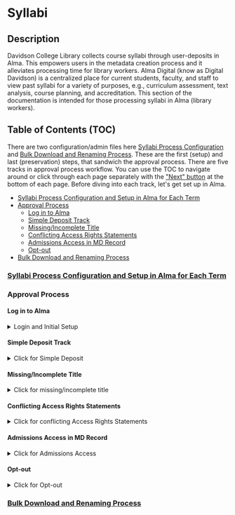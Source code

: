 # Syllabi

## Description

Davidson College Library collects course syllabi through user-deposits in Alma. This empowers users in the metadata creation process and it alleviates processing time for library workers. Alma Digital (know as Digital Davidson) is a centralized place for current students, faculty, and staff to view past syllabi for a variety of purposes, e.g., curriculum assessment, text analysis, course planning, and accreditation. This section of the documentation is intended for those processing syllabi in Alma (library workers).

## Table of Contents (TOC)

There are two configuration/admin files here [Syllabi Process Configuration](/syllabi/Syllabi-Process-Configurations.md) and [Bulk Download and Renaming Process](/syllabi/Bulk-Download-and-Renaming-Syllabi-Process.md). These are the first (setup) and last (preservation) steps, that sandwich the approval process. There are five tracks in approval process workflow. You can use the TOC to navigate around or click through each page separately with the ["Next" button](https://davidson-college-library.gitbook.io/systems-documentation/alma-digital/syllabi/simple-deposits) at the bottom of each page. Before diving into each track, let's get set up in Alma.

- [Syllabi Process Configuration and Setup in Alma for Each Term](#syllabi-process-configuration-and-setup-in-alma-for-each-term)
- [Approval Process](#approval-process)
  - [Log in to Alma](#log-in-to-alma)
  - [Simple Deposit Track](#simple-deposit-track)
  - [Missing/Incomplete Title](#missingincomplete-title)
  - [Conflicting Access Rights Statements](#conflicting-access-rights-statements)
  - [Admissions Access in MD Record](#admissions-access-in-md-record)
  - [Opt-out](#opt-out)
- [Bulk Download and Renaming Process](#bulk-download-and-renaming-process)

### [Syllabi Process Configuration and Setup in Alma for Each Term](https://github.com/Davidson-Library/Systems-Documentation/blob/main/alma-digital/syllabi/Syllabi-Process-Configurations.md)

### Approval Process

#### Log in to Alma

<details>

<summary>Login and Initial Setup</summary>

**Click on Deposits under Tasks**

<img src="https://images.tango.us/public/screenshot_04d208a6-5734-4efc-ac98-4f13af21d40a?crop=focalpoint&#x26;fit=crop&#x26;fp-x=0.2264&#x26;fp-y=0.5722&#x26;fp-z=2.0168&#x26;w=1200&#x26;mark-w=0.2&#x26;mark-pad=0&#x26;mark64=aHR0cHM6Ly9pbWFnZXMudGFuZ28udXMvc3RhdGljL21hZGUtd2l0aC10YW5nby13YXRlcm1hcmsucG5n&#x26;ar=2880%3A1358" alt="Step 2 screenshot" data-size="original">

**Click on Unassigned**

<img src="https://images.tango.us/public/screenshot_a16dfbf4-85cc-4e48-978e-b4b5b5df1869?crop=focalpoint&#x26;fit=crop&#x26;fp-x=0.1538&#x26;fp-y=0.6686&#x26;fp-z=2.8515&#x26;w=1200&#x26;mark-w=0.2&#x26;mark-pad=0&#x26;mark64=aHR0cHM6Ly9pbWFnZXMudGFuZ28udXMvc3RhdGljL21hZGUtd2l0aC10YW5nby13YXRlcm1hcmsucG5n&#x26;ar=2880%3A1358" alt="Step 3 screenshot" data-size="original">

**Click on the first Title link, e.g., SOC 347: Transnationalism**

<img src="https://images.tango.us/public/screenshot_379efd48-91e3-472b-96d6-400b05c3cae4?crop=focalpoint&#x26;fit=crop&#x26;fp-x=0.4514&#x26;fp-y=0.4238&#x26;fp-z=2.6667&#x26;w=1200&#x26;mark-w=0.2&#x26;mark-pad=0&#x26;mark64=aHR0cHM6Ly9pbWFnZXMudGFuZ28udXMvc3RhdGljL21hZGUtd2l0aC10YW5nby13YXRlcm1hcmsucG5n&#x26;ar=2880%3A1358" alt="Step 4 screenshot" data-size="original">

**Verify the Title follows the following pattern ABC 101: Course Title**

<img src="https://images.tango.us/public/screenshot_fc69e4fa-43a9-4eb9-bf10-2fe96bb0a8bd?crop=focalpoint&#x26;fit=crop&#x26;fp-x=0.2016&#x26;fp-y=0.1996&#x26;fp-z=2.2985&#x26;w=1200&#x26;mark-w=0.2&#x26;mark-pad=0&#x26;mark64=aHR0cHM6Ly9pbWFnZXMudGFuZ28udXMvc3RhdGljL21hZGUtd2l0aC10YW5nby13YXRlcm1hcmsucG5n&#x26;ar=2880%3A1358" alt="Step 5 screenshot" data-size="original">

</details>

#### Simple Deposit Track

<details>

<summary>Click for Simple Deposit</summary>

If it's complete (ABC: Course Title), continue below. This is an example of a deposit that has nothing to edit or add. It simply needs approval.

If it has an access statement for Admission, conflicting access statements, or opt-out, continue below.

**Click on the Record tab**

<img src="https://images.tango.us/public/screenshot_d34a655a-3f19-4c45-b89c-850432962c9e?crop=focalpoint&#x26;fit=crop&#x26;fp-x=0.1201&#x26;fp-y=0.3888&#x26;fp-z=2.7748&#x26;w=1200&#x26;mark-w=0.2&#x26;mark-pad=0&#x26;mark64=aHR0cHM6Ly9pbWFnZXMudGFuZ28udXMvc3RhdGljL21hZGUtd2l0aC10YW5nby13YXRlcm1hcmsucG5n&#x26;ar=2880%3A1358" alt="Step 7 screenshot" data-size="original">

**Check Access Rights Statement(s)**

This is an example of a basic/simple approval process as the instructor hasn't opted out nor given extra access to Admissions and the title is complete. ![Step 8 screenshot](https://images.tango.us/public/edited\_image\_d51d53db-91ac-427d-b301-8292b3c1bc53?crop=focalpoint\&fit=crop\&fp-x=0.5059\&fp-y=0.5350\&fp-z=1.0967\&w=1200\&mark-w=0.2\&mark-pad=0\&mark64=aHR0cHM6Ly9pbWFnZXMudGFuZ28udXMvc3RhdGljL21hZGUtd2l0aC10YW5nby13YXRlcm1hcmsucG5n\&ar=2880%3A1358)

**Click on Approve**

Confirm the approval and move on to the next deposit. ![Step 9 screenshot](https://images.tango.us/public/screenshot\_fec85f87-4831-4102-932f-6a35df3ef3d2?crop=focalpoint\&fit=crop\&fp-x=0.9030\&fp-y=0.1178\&fp-z=2.8565\&w=1200\&mark-w=0.2\&mark-pad=0\&mark64=aHR0cHM6Ly9pbWFnZXMudGFuZ28udXMvc3RhdGljL21hZGUtd2l0aC10YW5nby13YXRlcm1hcmsucG5n\&ar=2880%3A1358)

</details>

#### Missing/Incomplete Title

<details>

<summary>Click for missing/incomplete title</summary>

If the title is incomplete in the MD Record, e.g., ABC 123 \[missing course title], Click on Edit Representation ![Step 10 screenshot](https://images.tango.us/public/screenshot\_76a11656-be7a-4701-96cb-d0764526ee88.png?crop=focalpoint\&fit=crop\&fp-x=0.2630\&fp-y=0.7740\&fp-z=2.4978\&w=1200\&mark-w=0.2\&mark-pad=0\&mark64=aHR0cHM6Ly9pbWFnZXMudGFuZ28udXMvc3RhdGljL21hZGUtd2l0aC10YW5nby13YXRlcm1hcmsucG5n\&ar=2880%3A1358)

**Click on Alma Viewer**

<img src="https://images.tango.us/public/screenshot_f085294a-1f34-49b6-96f7-8e56c57eb9e7.png?crop=focalpoint&#x26;fit=crop&#x26;fp-x=0.3081&#x26;fp-y=0.6771&#x26;fp-z=2.0088&#x26;w=1200&#x26;mark-w=0.2&#x26;mark-pad=0&#x26;mark64=aHR0cHM6Ly9pbWFnZXMudGFuZ28udXMvc3RhdGljL21hZGUtd2l0aC10YW5nby13YXRlcm1hcmsucG5n&#x26;ar=2880%3A1358" alt="Step 11 screenshot" data-size="original">

**Click on CLOSE & VIEW**

<img src="https://images.tango.us/public/screenshot_a9bc6a80-a5f7-4083-8ee2-47b8193d7804.png?crop=focalpoint&#x26;fit=crop&#x26;fp-x=0.3083&#x26;fp-y=0.6134&#x26;fp-z=2.6667&#x26;w=1200&#x26;mark-w=0.2&#x26;mark-pad=0&#x26;mark64=aHR0cHM6Ly9pbWFnZXMudGFuZ28udXMvc3RhdGljL21hZGUtd2l0aC10YW5nby13YXRlcm1hcmsucG5n&#x26;ar=2880%3A1358" alt="Step 12 screenshot" data-size="original">

**Copy Complete Course Info**

Highlight and copy the title text (or whatever's missing from Course Code: Course Title) ![Step 13 screenshot](https://images.tango.us/public/screenshot\_82e16a8f-4869-4982-8591-4e342e7f5a25.png?crop=focalpoint\&fit=crop\&fp-x=0.4090\&fp-y=0.4735\&fp-z=2.3077\&w=1200\&mark-w=0.2\&mark-pad=0\&mark64=aHR0cHM6Ly9pbWFnZXMudGFuZ28udXMvc3RhdGljL21hZGUtd2l0aC10YW5nby13YXRlcm1hcmsucG5n\&ar=2880%3A1358)

**Click on Cancel**

<img src="https://images.tango.us/public/screenshot_1568c1a8-b880-4199-a243-e99185d0425d.png?crop=focalpoint&#x26;fit=crop&#x26;fp-x=0.9196&#x26;fp-y=0.1175&#x26;fp-z=2.8626&#x26;w=1200&#x26;mark-w=0.2&#x26;mark-pad=0&#x26;mark64=aHR0cHM6Ly9pbWFnZXMudGFuZ28udXMvc3RhdGljL21hZGUtd2l0aC10YW5nby13YXRlcm1hcmsucG5n&#x26;ar=2880%3A1358" alt="Step 14 screenshot" data-size="original">

**Click on Record**

<img src="https://images.tango.us/public/screenshot_97e27174-bfa9-4526-8e06-f5c469e85afb.png?crop=focalpoint&#x26;fit=crop&#x26;fp-x=0.1201&#x26;fp-y=0.3851&#x26;fp-z=2.7523&#x26;w=1200&#x26;mark-w=0.2&#x26;mark-pad=0&#x26;mark64=aHR0cHM6Ly9pbWFnZXMudGFuZ28udXMvc3RhdGljL21hZGUtd2l0aC10YW5nby13YXRlcm1hcmsucG5n&#x26;ar=2880%3A1358" alt="Step 15 screenshot" data-size="original">

**Click on Edit Record**

<img src="https://images.tango.us/public/screenshot_99680b2f-6209-4663-857b-5aeb20fd87f0.png?crop=focalpoint&#x26;fit=crop&#x26;fp-x=0.9021&#x26;fp-y=0.6211&#x26;fp-z=2.8626&#x26;w=1200&#x26;mark-w=0.2&#x26;mark-pad=0&#x26;mark64=aHR0cHM6Ly9pbWFnZXMudGFuZ28udXMvc3RhdGljL21hZGUtd2l0aC10YW5nby13YXRlcm1hcmsucG5n&#x26;ar=2880%3A1358" alt="Step 16 screenshot" data-size="original">

**Fix/Paste Complete Course Info**

<img src="https://images.tango.us/public/screenshot_b4ca5848-382a-4a25-b1e1-2c553cd6d254.png?crop=focalpoint&#x26;fit=crop&#x26;fp-x=0.3052&#x26;fp-y=0.0199&#x26;fp-z=1.4049&#x26;w=1200&#x26;mark-w=0.2&#x26;mark-pad=0&#x26;mark64=aHR0cHM6Ly9pbWFnZXMudGFuZ28udXMvc3RhdGljL21hZGUtd2l0aC10YW5nby13YXRlcm1hcmsucG5n&#x26;ar=2880%3A1358" alt="Step 17 screenshot" data-size="original">

**Click on the down-triangle next to Save**

<img src="https://images.tango.us/public/screenshot_5f9489e5-e3ae-40ff-acb1-09e181d7b6ee.png?crop=focalpoint&#x26;fit=crop&#x26;fp-x=0.2799&#x26;fp-y=0.0449&#x26;fp-z=3.0218&#x26;w=1200&#x26;mark-w=0.2&#x26;mark-pad=0&#x26;mark64=aHR0cHM6Ly9pbWFnZXMudGFuZ28udXMvc3RhdGljL21hZGUtd2l0aC10YW5nby13YXRlcm1hcmsucG5n&#x26;ar=2880%3A1358" alt="Step 18 screenshot" data-size="original">

**Click on Save and Release Record**

This will move the deposit to "Assigned to Me" under the Deposit Tasks. I tend to work through a couple dozen before approving multiple at a time (below). ![Step 19 screenshot](https://images.tango.us/public/screenshot\_97bb790a-e08a-4442-872d-09fb7e54b8bf.png?crop=focalpoint\&fit=crop\&fp-x=0.3498\&fp-y=0.1532\&fp-z=2.4935\&w=1200\&mark-w=0.2\&mark-pad=0\&mark64=aHR0cHM6Ly9pbWFnZXMudGFuZ28udXMvc3RhdGljL21hZGUtd2l0aC10YW5nby13YXRlcm1hcmsucG5n\&ar=2880%3A1358)

**Select the items you want to bulk approve**

These are typically the items that you have to edit the title in the MD record. Unfortunately, the title doesn't update in the title column, but if you check the Record tab, the complete course info that you copied is there. ![Step 20 screenshot](https://images.tango.us/public/screenshot\_a80a331b-a8cb-4ab5-8b33-c6e513a8df5c.png?crop=focalpoint\&fit=crop\&fp-x=0.9174\&fp-y=0.7106\&fp-z=3.3448\&w=1200\&mark-w=0.2\&mark-pad=0\&mark64=aHR0cHM6Ly9pbWFnZXMudGFuZ28udXMvc3RhdGljL21hZGUtd2l0aC10YW5nby13YXRlcm1hcmsucG5n\&ar=2880%3A1358)

**Click on Process Selected**

<img src="https://images.tango.us/public/screenshot_184e93b9-b48a-4706-9962-14f804252eb6.png?crop=focalpoint&#x26;fit=crop&#x26;fp-x=0.8545&#x26;fp-y=0.2806&#x26;fp-z=2.8565&#x26;w=1200&#x26;mark-w=0.2&#x26;mark-pad=0&#x26;mark64=aHR0cHM6Ly9pbWFnZXMudGFuZ28udXMvc3RhdGljL21hZGUtd2l0aC10YW5nby13YXRlcm1hcmsucG5n&#x26;ar=2880%3A1358" alt="Step 21 screenshot" data-size="original">

**Click on Approve**

<img src="https://images.tango.us/public/screenshot_3cf97a09-4934-4917-ac22-04d4fa8b37e2.png?crop=focalpoint&#x26;fit=crop&#x26;fp-x=0.8524&#x26;fp-y=0.3446&#x26;fp-z=2.8931&#x26;w=1200&#x26;mark-w=0.2&#x26;mark-pad=0&#x26;mark64=aHR0cHM6Ly9pbWFnZXMudGFuZ28udXMvc3RhdGljL21hZGUtd2l0aC10YW5nby13YXRlcm1hcmsucG5n&#x26;ar=2880%3A1358" alt="Step 22 screenshot" data-size="original">

**Verify with the pop-up message "X Deposit(s) approved successfully"**

Move on to the next items to approve. ![Step 23 screenshot](https://images.tango.us/public/screenshot\_382fbe4b-4860-47c2-a56f-0a81fccfa31b.png?crop=focalpoint\&fit=crop\&fp-x=0.9003\&fp-y=0.2857\&fp-z=2.5555\&w=1200\&mark-w=0.2\&mark-pad=0\&mark64=aHR0cHM6Ly9pbWFnZXMudGFuZ28udXMvc3RhdGljL21hZGUtd2l0aC10YW5nby13YXRlcm1hcmsucG5n\&ar=2880%3A1358)

</details>

#### Conflicting Access Rights Statements

<details>

<summary>Click for conflicting Access Rights Statements</summary>

Below is a contradictory example of access statements. The instructor selected both "opt-out" and gave "Admissions special access." If a deposit has conflicting access rights in the MD record, you can return the deposit and the instructor will re-select one of the checkboxes rather than both. ![Step 24 screenshot](https://images.tango.us/public/edited\_image\_9eaaaf14-745a-4012-b33a-47096ce9e99e?crop=focalpoint\&fit=crop\&fp-x=0.3775\&fp-y=0.7424\&fp-z=1.8695\&w=1200\&mark-w=0.2\&mark-pad=0\&mark64=aHR0cHM6Ly9pbWFnZXMudGFuZ28udXMvc3RhdGljL21hZGUtd2l0aC10YW5nby13YXRlcm1hcmsucG5n\&ar=2880%3A1358)

**Click on Return**

<img src="https://images.tango.us/public/edited_image_1b393dcb-328b-48f9-87ba-09721d0cebe1?crop=focalpoint&#x26;fit=crop&#x26;fp-x=0.7253&#x26;fp-y=0.2221&#x26;fp-z=1.8695&#x26;w=1200&#x26;mark-w=0.2&#x26;mark-pad=0&#x26;mark64=aHR0cHM6Ly9pbWFnZXMudGFuZ28udXMvc3RhdGljL21hZGUtd2l0aC10YW5nby13YXRlcm1hcmsucG5n&#x26;ar=2880%3A1358" alt="Step 25 screenshot" data-size="original">

**Click on Conflicting access statements**

<img src="https://images.tango.us/public/edited_image_76c406be-fb9a-45e8-ba7a-243b4f0d9e87?crop=focalpoint&#x26;fit=crop&#x26;fp-x=0.5274&#x26;fp-y=0.3232&#x26;fp-z=1.8695&#x26;w=1200&#x26;mark-w=0.2&#x26;mark-pad=0&#x26;mark64=aHR0cHM6Ly9pbWFnZXMudGFuZ28udXMvc3RhdGljL21hZGUtd2l0aC10YW5nby13YXRlcm1hcmsucG5n&#x26;ar=2880%3A1358" alt="Step 26 screenshot" data-size="original">

**Copy/Paste text below into text area in Alma**

Thanks for your syllabus deposit. We need clarification on the access you want to provide for viewing. Your syllabus can only have one check box checked for access.

[https://davidson.alma.exlibrisgroup.com/deposit/01DCOLL\_INST\&auth=SAML](https://davidson.alma.exlibrisgroup.com/deposit/01DCOLL\_INST\&auth=SAML)

After logging in with the above link, please click the Edit button on your syllabus deposit, select one of the two checkboxes for access, then click submit. If you have any questions, contact [digitallearning@davidson.edu](mailto:digitallearning@davidson.edu) ![Step 27 screenshot](https://images.tango.us/public/edited\_image\_01057703-1b9d-4c24-85f1-bbbc95cdcf72?crop=focalpoint\&fit=crop\&fp-x=0.5252\&fp-y=0.2629\&fp-z=1.3974\&w=1200\&mark-w=0.2\&mark-pad=0\&mark64=aHR0cHM6Ly9pbWFnZXMudGFuZ28udXMvc3RhdGljL21hZGUtd2l0aC10YW5nby13YXRlcm1hcmsucG5n\&ar=2880%3A1358)

**Click on Return**

<img src="https://images.tango.us/public/edited_image_a86f869a-bde0-4cd0-a8ec-d4594e2d1423?crop=focalpoint&#x26;fit=crop&#x26;fp-x=0.7439&#x26;fp-y=0.4025&#x26;fp-z=2.8695&#x26;w=1200&#x26;mark-w=0.2&#x26;mark-pad=0&#x26;mark64=aHR0cHM6Ly9pbWFnZXMudGFuZ28udXMvc3RhdGljL21hZGUtd2l0aC10YW5nby13YXRlcm1hcmsucG5n&#x26;ar=2880%3A1358" alt="Step 28 screenshot" data-size="original">

**Verify "Returned" Status**

The status for the deposit now reads "Returned" ![Step 29 screenshot](https://images.tango.us/public/screenshot\_cd2623c7-659a-4fbe-b07c-142476f878f9?crop=focalpoint\&fit=crop\&fp-x=0.7649\&fp-y=0.8487\&fp-z=3.8298\&w=1200\&mark-w=0.2\&mark-pad=0\&mark64=aHR0cHM6Ly9pbWFnZXMudGFuZ28udXMvc3RhdGljL21hZGUtd2l0aC10YW5nby13YXRlcm1hcmsucG5n\&ar=2880%3A1358)

</details>

#### Admissions Access in MD Record

<details>

<summary>Click for Admissions Access</summary>

Click on the Record tab to verify the access rights statement ![Step 30 screenshot](https://images.tango.us/public/screenshot\_91c4fb39-4f0e-470b-b0bf-6c42f1a5d24f.png?crop=focalpoint\&fit=crop\&fp-x=0.1201\&fp-y=0.3888\&fp-z=2.7748\&w=1200\&mark-w=0.2\&mark-pad=0\&mark64=aHR0cHM6Ly9pbWFnZXMudGFuZ28udXMvc3RhdGljL21hZGUtd2l0aC10YW5nby13YXRlcm1hcmsucG5n\&ar=2880%3A1358)

**Admissions Access Rights Statement**

If the instructor has selected the access statement for Admissions to view the syllabus for planning campus visits, the access statement needs editing in the Inventory tab. ![Step 31 screenshot](https://images.tango.us/public/edited\_image\_0d3754e0-ece1-453f-8bd1-8efa513b7bdb.png?crop=focalpoint\&fit=crop\&fp-x=0.5000\&fp-y=0.5000\&fp-z=1.0000\&w=1200\&mark-w=0.2\&mark-pad=0\&mark64=aHR0cHM6Ly9pbWFnZXMudGFuZ28udXMvc3RhdGljL21hZGUtd2l0aC10YW5nby13YXRlcm1hcmsucG5n\&ar=2880%3A1358)

**Click on Inventory**

This is where you can change the access rights policy, default, opt-out, or admission access. ![Step 32 screenshot](https://images.tango.us/public/edited\_image\_1ae5816f-d3ed-4035-b6aa-ed1487f72f46?crop=focalpoint\&fit=crop\&fp-x=0.2674\&fp-y=0.5523\&fp-z=1.8695\&w=1200\&mark-w=0.2\&mark-pad=0\&mark64=aHR0cHM6Ly9pbWFnZXMudGFuZ28udXMvc3RhdGljL21hZGUtd2l0aC10YW5nby13YXRlcm1hcmsucG5n\&ar=2880%3A1358)

**Click on Edit Representation**

<img src="https://images.tango.us/public/screenshot_7617a659-e090-469f-bac7-71c617a60f9d?crop=focalpoint&#x26;fit=crop&#x26;fp-x=0.2172&#x26;fp-y=0.8328&#x26;fp-z=2.4849&#x26;w=1200&#x26;mark-w=0.2&#x26;mark-pad=0&#x26;mark64=aHR0cHM6Ly9pbWFnZXMudGFuZ28udXMvc3RhdGljL21hZGUtd2l0aC10YW5nby13YXRlcm1hcmsucG5n&#x26;ar=2880%3A1358" alt="Step 33 screenshot" data-size="original">

**Click on X**

Click the X to remove the current policy. ![Step 34 screenshot](https://images.tango.us/public/screenshot\_13129dca-e726-45c1-88f2-0e5acbc3ee4d?crop=focalpoint\&fit=crop\&fp-x=0.2875\&fp-y=0.8468\&fp-z=3.0573\&w=1200\&mark-w=0.2\&mark-pad=0\&mark64=aHR0cHM6Ly9pbWFnZXMudGFuZ28udXMvc3RhdGljL21hZGUtd2l0aC10YW5nby13YXRlcm1hcmsucG5n\&ar=2880%3A1358)

**Click on Syllabi\_Admissions: View and Download (special permissions)**

<img src="https://images.tango.us/public/screenshot_ca6e6eb7-9469-4be6-acec-6f72f4910f7c?crop=focalpoint&#x26;fit=crop&#x26;fp-x=0.3094&#x26;fp-y=0.8940&#x26;fp-z=1.7102&#x26;w=1200&#x26;mark-w=0.2&#x26;mark-pad=0&#x26;mark64=aHR0cHM6Ly9pbWFnZXMudGFuZ28udXMvc3RhdGljL21hZGUtd2l0aC10YW5nby13YXRlcm1hcmsucG5n&#x26;ar=2880%3A1358" alt="Step 35 screenshot" data-size="original">

**Click on Save**

<img src="https://images.tango.us/public/screenshot_a053347b-bccd-41fd-bc06-45ea21fa1f8a?crop=focalpoint&#x26;fit=crop&#x26;fp-x=0.9667&#x26;fp-y=0.1163&#x26;fp-z=2.8808&#x26;w=1200&#x26;mark-w=0.2&#x26;mark-pad=0&#x26;mark64=aHR0cHM6Ly9pbWFnZXMudGFuZ28udXMvc3RhdGljL21hZGUtd2l0aC10YW5nby13YXRlcm1hcmsucG5n&#x26;ar=2880%3A1358" alt="Step 36 screenshot" data-size="original">

**Click on Approve**

Confirm the approval and move on to the next deposit. ![Step 37 screenshot](https://images.tango.us/public/screenshot\_08ab119b-f8f0-4efd-9546-6df89f4693ce.png?crop=focalpoint\&fit=crop\&fp-x=0.9030\&fp-y=0.1178\&fp-z=2.8565\&w=1200\&mark-w=0.2\&mark-pad=0\&mark64=aHR0cHM6Ly9pbWFnZXMudGFuZ28udXMvc3RhdGljL21hZGUtd2l0aC10YW5nby13YXRlcm1hcmsucG5n\&ar=2880%3A1358)

</details>

#### Opt-out

<details>

<summary>Click for Opt-out</summary>

If the deposit has "Opt-out" then we'll need to update the access rights statement. ![Step 38 screenshot](https://images.tango.us/public/edited\_image\_450b4fba-61ed-48c6-86a4-271cadcd7f22.png?crop=focalpoint\&fit=crop\&fp-x=0.3312\&fp-y=0.6752\&fp-z=2.0000\&w=1200\&mark-w=0.2\&mark-pad=0\&mark64=aHR0cHM6Ly9pbWFnZXMudGFuZ28udXMvc3RhdGljL21hZGUtd2l0aC10YW5nby13YXRlcm1hcmsucG5n\&ar=2880%3A1358)

**Click on Inventory**

<img src="https://images.tango.us/public/screenshot_fcdf2c6c-97d8-4def-ad4c-6916dd4b8f33?crop=focalpoint&#x26;fit=crop&#x26;fp-x=0.1818&#x26;fp-y=0.3505&#x26;fp-z=2.7613&#x26;w=1200&#x26;mark-w=0.2&#x26;mark-pad=0&#x26;mark64=aHR0cHM6Ly9pbWFnZXMudGFuZ28udXMvc3RhdGljL21hZGUtd2l0aC10YW5nby13YXRlcm1hcmsucG5n&#x26;ar=2880%3A1358" alt="Step 39 screenshot" data-size="original">

**Click on Edit Representation**

<img src="https://images.tango.us/public/screenshot_974fe52d-a799-4901-b62e-28bab8b9138e?crop=focalpoint&#x26;fit=crop&#x26;fp-x=0.2172&#x26;fp-y=0.9698&#x26;fp-z=2.4849&#x26;w=1200&#x26;mark-w=0.2&#x26;mark-pad=0&#x26;mark64=aHR0cHM6Ly9pbWFnZXMudGFuZ28udXMvc3RhdGljL21hZGUtd2l0aC10YW5nby13YXRlcm1hcmsucG5n&#x26;ar=2880%3A1358" alt="Step 40 screenshot" data-size="original">

**Select Syllabi\_Opt-out: View and Download (special permissions)**

<img src="https://images.tango.us/public/screenshot_55f4e340-207e-41ed-ac52-a2f7d3fb7b2e?crop=focalpoint&#x26;fit=crop&#x26;fp-x=0.3094&#x26;fp-y=0.9411&#x26;fp-z=1.7102&#x26;w=1200&#x26;mark-w=0.2&#x26;mark-pad=0&#x26;mark64=aHR0cHM6Ly9pbWFnZXMudGFuZ28udXMvc3RhdGljL21hZGUtd2l0aC10YW5nby13YXRlcm1hcmsucG5n&#x26;ar=2880%3A1358" alt="Step 41 screenshot" data-size="original">

**Click on Save**

<img src="https://images.tango.us/public/screenshot_a28dd6fe-e66f-4b0c-a1d1-151fc5cf3d1e?crop=focalpoint&#x26;fit=crop&#x26;fp-x=0.9667&#x26;fp-y=0.1163&#x26;fp-z=2.8808&#x26;w=1200&#x26;mark-w=0.2&#x26;mark-pad=0&#x26;mark64=aHR0cHM6Ly9pbWFnZXMudGFuZ28udXMvc3RhdGljL21hZGUtd2l0aC10YW5nby13YXRlcm1hcmsucG5n&#x26;ar=2880%3A1358" alt="Step 42 screenshot" data-size="original">

**Click on Approve**

<img src="https://images.tango.us/public/screenshot_4396f1f5-3b2b-413b-a1a9-d22bf01eee5b?crop=focalpoint&#x26;fit=crop&#x26;fp-x=0.9030&#x26;fp-y=0.1178&#x26;fp-z=2.8565&#x26;w=1200&#x26;mark-w=0.2&#x26;mark-pad=0&#x26;mark64=aHR0cHM6Ly9pbWFnZXMudGFuZ28udXMvc3RhdGljL21hZGUtd2l0aC10YW5nby13YXRlcm1hcmsucG5n&#x26;ar=2880%3A1358" alt="Step 43 screenshot" data-size="original">

</details>

### [Bulk Download and Renaming Process](https://github.com/Davidson-Library/Systems-Documentation/blob/main/alma-digital/syllabi/Bulk-Download-and-Renaming-Syllabi-Process.md)